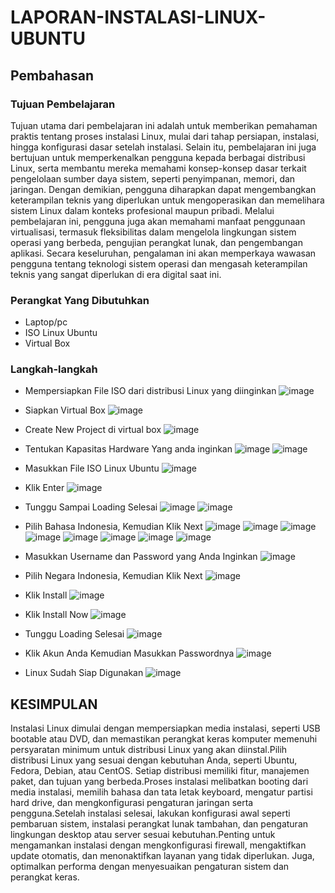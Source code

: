 # LAPORAN-INSTALASI-LINUX-UBUNTU
## Pembahasan
### Tujuan Pembelajaran
Tujuan utama dari pembelajaran ini adalah untuk memberikan pemahaman praktis tentang proses instalasi Linux, mulai dari tahap persiapan, instalasi, hingga konfigurasi dasar setelah instalasi. Selain itu, pembelajaran ini juga bertujuan untuk memperkenalkan pengguna kepada berbagai distribusi Linux, serta membantu mereka memahami konsep-konsep dasar terkait pengelolaan sumber daya sistem, seperti penyimpanan, memori, dan jaringan. Dengan demikian, pengguna diharapkan dapat mengembangkan keterampilan teknis yang diperlukan untuk mengoperasikan dan memelihara sistem Linux dalam konteks profesional maupun pribadi.  Melalui pembelajaran ini, pengguna juga akan memahami manfaat penggunaan virtualisasi, termasuk fleksibilitas dalam mengelola lingkungan sistem operasi yang berbeda, pengujian perangkat lunak, dan pengembangan aplikasi. Secara keseluruhan, pengalaman ini akan memperkaya wawasan pengguna tentang teknologi sistem operasi dan mengasah keterampilan teknis yang sangat diperlukan di era digital saat ini.

### Perangkat Yang Dibutuhkan
- Laptop/pc
- ISO Linux Ubuntu
- Virtual Box

### Langkah-langkah
- Mempersiapkan File ISO dari distribusi Linux yang diinginkan
![image](https://github.com/user-attachments/assets/3069c1d9-819e-47c7-9aed-393d67e6b3cb)

- Siapkan Virtual Box
  ![image](https://github.com/user-attachments/assets/1ba4f73f-c158-4a40-a0b1-25c99739bd91)

-	Create New Project di virtual box
  ![image](https://github.com/user-attachments/assets/b7f88a58-48bd-455e-8646-3e3b33d9f636)

  -	Tentukan Kapasitas Hardware Yang anda inginkan
![image](https://github.com/user-attachments/assets/97a4e915-7433-418f-b2cf-7e42300515c6)
![image](https://github.com/user-attachments/assets/dab0ea08-2574-4903-aec0-6f1b6926eb79)

-	Masukkan File ISO Linux Ubuntu
  ![image](https://github.com/user-attachments/assets/80f03bda-6f27-4b5c-ae99-d16146ea7a28)

  - Klik Enter
  ![image](https://github.com/user-attachments/assets/aedf0bf8-f297-4a9d-aa1d-6ee2b1d427f1)

- Tunggu Sampai Loading Selesai
![image](https://github.com/user-attachments/assets/21c23653-cfc1-45ab-910b-9998583cdc81)
![image](https://github.com/user-attachments/assets/9f194a77-cee9-48f3-afb8-764217f8d6bb)

- Pilih Bahasa Indonesia, Kemudian Klik Next
![image](https://github.com/user-attachments/assets/67fe5727-8723-490c-b771-27f88a0171e0)
![image](https://github.com/user-attachments/assets/218f3f50-76f4-4b2f-9630-2b1ab4392b99)
![image](https://github.com/user-attachments/assets/ea555249-3dbf-44ab-bb64-c0eedfcace1a)
![image](https://github.com/user-attachments/assets/90b5147b-5084-4311-ab54-070df1df4cb2)
![image](https://github.com/user-attachments/assets/91d7cce2-2b37-4098-a48c-9a0fa2d7b234)
![image](https://github.com/user-attachments/assets/dd44b158-1bfc-40a6-a8ad-e1b2d84b3d67)
![image](https://github.com/user-attachments/assets/5d19e874-11b5-4d32-bdd7-f8048c3ffbdd)
![image](https://github.com/user-attachments/assets/2da1ad91-ad9d-4d92-a294-1ee8a6eb3062)

- Masukkan Username dan Password yang Anda Inginkan
![image](https://github.com/user-attachments/assets/6afcd142-f2c9-45b7-bae1-06244750633d)

- Pilih Negara Indonesia, Kemudian Klik Next
![image](https://github.com/user-attachments/assets/01a3a268-d705-4d54-bfdf-d98e442d4bf5)

- Klik Install
![image](https://github.com/user-attachments/assets/6daee550-4c0e-4f8d-bcc5-82f860ac718b)

- Klik Install Now
![image](https://github.com/user-attachments/assets/11707315-5e86-496b-acf5-d18349ddfed2)

- Tunggu Loading Selesai
![image](https://github.com/user-attachments/assets/83b1764d-e9e5-4b3e-8df2-a48e283e4446)

- Klik Akun Anda Kemudian Masukkan Passwordnya
![image](https://github.com/user-attachments/assets/295030e4-1396-44a4-bb33-8c91760ecd42)

- Linux Sudah Siap Digunakan
![image](https://github.com/user-attachments/assets/aa24c64a-51f3-49ba-bdaf-cdcdfd4b7c02)

## KESIMPULAN
Instalasi Linux dimulai dengan mempersiapkan media instalasi, seperti USB bootable atau DVD, dan memastikan perangkat keras komputer memenuhi persyaratan minimum untuk distribusi Linux yang akan diinstal.Pilih distribusi Linux yang sesuai dengan kebutuhan Anda, seperti Ubuntu, Fedora, Debian, atau CentOS. Setiap distribusi memiliki fitur, manajemen paket, dan tujuan yang berbeda.Proses instalasi melibatkan booting dari media instalasi, memilih bahasa dan tata letak keyboard, mengatur partisi hard drive, dan mengkonfigurasi pengaturan jaringan serta pengguna.Setelah instalasi selesai, lakukan konfigurasi awal seperti pembaruan sistem, instalasi perangkat lunak tambahan, dan pengaturan lingkungan desktop atau server sesuai kebutuhan.Penting untuk mengamankan instalasi dengan mengkonfigurasi firewall, mengaktifkan update otomatis, dan menonaktifkan layanan yang tidak diperlukan. Juga, optimalkan performa dengan menyesuaikan pengaturan sistem dan perangkat keras.











